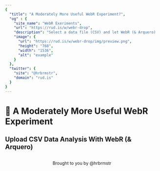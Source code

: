 ```yaml
---
{
  "title": "A Moderately More Useful WebR Experiment?",
  "og" : {
    "site_name": "WebR Exeriments",
    "url": "https://rud.is/w/webr-drop",
    "description": "Select a data file (CSV) and let WebR (& Arquero) 'analyze' it for you!",
    "image": {
      "url": "https://rud.is/w/webr-drop/img/preview.png",
      "height": "768",
      "width": "1536",
      "alt": "example"
    }
  },
  "twitter": {
    "site": "@hrbrmstr",
    "domain": "rud.is"
  }
}
---
```


# 🧪 A Moderately More Useful WebR Experiment

<status-message id="status"></status-message>

## Upload CSV Data Analysis With WebR (& Arquero)

<file-target id="stuff">
<file-drop id="input-csv" label="Select a CSV File"></file-drop>
</file-target>

<p style="text-align:center;margin-top:2rem;">Brought to you by @hrbrmstr</p>
